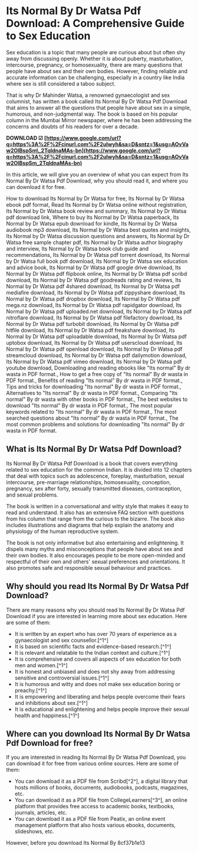 # Its Normal By Dr Watsa Pdf Download: A Comprehensive Guide to Sex Education
  
Sex education is a topic that many people are curious about but often shy away from discussing openly. Whether it is about puberty, masturbation, intercourse, pregnancy, or homosexuality, there are many questions that people have about sex and their own bodies. However, finding reliable and accurate information can be challenging, especially in a country like India where sex is still considered a taboo subject.
  
That is why Dr Mahinder Watsa, a renowned gynaecologist and sex columnist, has written a book called Its Normal By Dr Watsa Pdf Download that aims to answer all the questions that people have about sex in a simple, humorous, and non-judgmental way. The book is based on his popular column in the Mumbai Mirror newspaper, where he has been addressing the concerns and doubts of his readers for over a decade.
 
**DOWNLOAD ☑ [https://www.google.com/url?q=https%3A%2F%2Fcinurl.com%2F2uIwyh&sa=D&sntz=1&usg=AOvVaw2OlBspSm\_2TqldnaMAs-bn](https://www.google.com/url?q=https%3A%2F%2Fcinurl.com%2F2uIwyh&sa=D&sntz=1&usg=AOvVaw2OlBspSm_2TqldnaMAs-bn)**


  
In this article, we will give you an overview of what you can expect from Its Normal By Dr Watsa Pdf Download, why you should read it, and where you can download it for free.
 
How to download Its Normal by Dr Watsa for free,  Its Normal by Dr Watsa ebook pdf format,  Read Its Normal by Dr Watsa online without registration,  Its Normal by Dr Watsa book review and summary,  Its Normal by Dr Watsa pdf download link,  Where to buy Its Normal by Dr Watsa paperback,  Its Normal by Dr Watsa epub download for kindle,  Its Normal by Dr Watsa audiobook mp3 download,  Its Normal by Dr Watsa best quotes and insights,  Its Normal by Dr Watsa discussion questions and answers,  Its Normal by Dr Watsa free sample chapter pdf,  Its Normal by Dr Watsa author biography and interview,  Its Normal by Dr Watsa book club guide and recommendations,  Its Normal by Dr Watsa pdf torrent download,  Its Normal by Dr Watsa full book pdf download,  Its Normal by Dr Watsa sex education and advice book,  Its Normal by Dr Watsa pdf google drive download,  Its Normal by Dr Watsa pdf flipbook online,  Its Normal by Dr Watsa pdf scribd download,  Its Normal by Dr Watsa pdf goodreads rating and reviews,  Its Normal by Dr Watsa pdf 4shared download,  Its Normal by Dr Watsa pdf mediafire download,  Its Normal by Dr Watsa pdf zippyshare download,  Its Normal by Dr Watsa pdf dropbox download,  Its Normal by Dr Watsa pdf mega.nz download,  Its Normal by Dr Watsa pdf rapidgator download,  Its Normal by Dr Watsa pdf uploaded.net download,  Its Normal by Dr Watsa pdf nitroflare download,  Its Normal by Dr Watsa pdf filefactory download,  Its Normal by Dr Watsa pdf turbobit download,  Its Normal by Dr Watsa pdf hitfile download,  Its Normal by Dr Watsa pdf freakshare download,  Its Normal by Dr Watsa pdf uploadable download,  Its Normal by Dr Watsa pdf uptobox download,  Its Normal by Dr Watsa pdf userscloud download,  Its Normal by Dr Watsa pdf openload download,  Its Normal by Dr Watsa pdf streamcloud download,  Its Normal by Dr Watsa pdf dailymotion download,  Its Normal by Dr Watsa pdf vimeo download,  Its Normal by Dr Watsa pdf youtube download,  Downloading and reading ebooks like "Its normal" By dr wasta in PDF format.,  How to get a free copy of "Its normal" By dr wasta in PDF format.,  Benefits of reading "Its normal" By dr wasta in PDF format.,  Tips and tricks for downloading "Its normal" By dr wasta in PDF format.,  Alternatives to "Its normal" By dr wasta in PDF format.,  Comparing "Its normal" By dr wasta with other books in PDF format.,  The best websites to download "Its normal" By dr wasta in PDF format.,  The most popular keywords related to "Its normal" By dr wasta in PDF format.,  The most searched questions about "Its normal" By dr wasta in PDF format.,  The most common problems and solutions for downloading "Its normal" By dr wasta in PDF format.
  
## What is Its Normal By Dr Watsa Pdf Download?
  
Its Normal By Dr Watsa Pdf Download is a book that covers everything related to sex education for the common Indian. It is divided into 12 chapters that deal with topics such as adolescence, foreplay, masturbation, sexual intercourse, pre-marriage relationships, homosexuality, conception, pregnancy, sex after forty, sexually transmitted diseases, contraception, and sexual problems.
  
The book is written in a conversational and witty style that makes it easy to read and understand. It also has an extensive FAQ section with questions from his column that range from the curious to the bizarre. The book also includes illustrations and diagrams that help explain the anatomy and physiology of the human reproductive system.
  
The book is not only informative but also entertaining and enlightening. It dispels many myths and misconceptions that people have about sex and their own bodies. It also encourages people to be more open-minded and respectful of their own and others' sexual preferences and orientations. It also promotes safe and responsible sexual behaviour and practices.
  
## Why should you read Its Normal By Dr Watsa Pdf Download?
  
There are many reasons why you should read Its Normal By Dr Watsa Pdf Download if you are interested in learning more about sex education. Here are some of them:
  
- It is written by an expert who has over 70 years of experience as a gynaecologist and sex counsellor.[^1^]
- It is based on scientific facts and evidence-based research.[^1^]
- It is relevant and relatable to the Indian context and culture.[^1^]
- It is comprehensive and covers all aspects of sex education for both men and women.[^1^]
- It is honest and unbiased and does not shy away from addressing sensitive and controversial issues.[^1^]
- It is humorous and witty and does not make sex education boring or preachy.[^1^]
- It is empowering and liberating and helps people overcome their fears and inhibitions about sex.[^1^]
- It is educational and enlightening and helps people improve their sexual health and happiness.[^1^]

## Where can you download Its Normal By Dr Watsa Pdf Download for free?
  
If you are interested in reading Its Normal By Dr Watsa Pdf Download, you can download it for free from various online sources. Here are some of them:

- You can download it as a PDF file from Scribd[^2^], a digital library that hosts millions of books, documents, audiobooks, podcasts, magazines, etc.
- You can download it as a PDF file from CollegeLearners[^3^], an online platform that provides free access to academic books, textbooks, journals, articles, etc.
- You can download it as a PDF file from Peatix, an online event management platform that also hosts various ebooks, documents, slideshows, etc.

However, before you download Its Normal By
 8cf37b1e13
 
